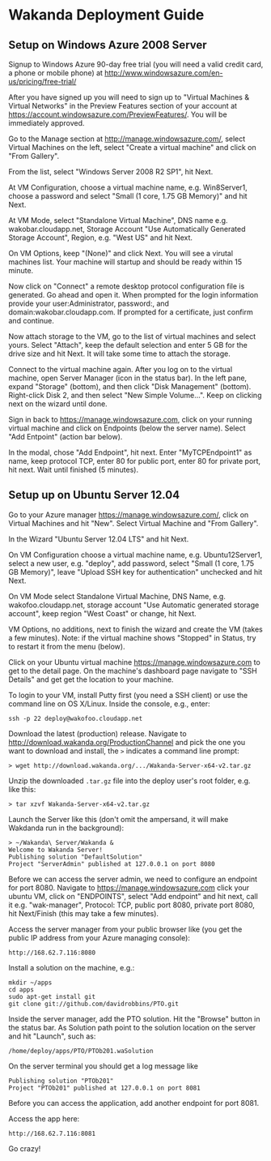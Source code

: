 # Wakanda Deployment Guide

## Setup on Windows Azure 2008 Server

Signup to Windows Azure 90-day free trial (you will need a valid credit card, a phone or mobile phone) at http://www.windowsazure.com/en-us/pricing/free-trial/

After you have signed up you will need to sign up to "Virtual Machines & Virtual Networks" in the Preview Features section of your account at https://account.windowsazure.com/PreviewFeatures/. You will be immediately approved.

Go to the Manage section at http://manage.windowsazure.com/, select Virtual Machines on the left, select "Create a virtual machine" and click on "From Gallery".

From the list, select "Windows Server 2008 R2 SP1", hit Next.

At VM Configuration, choose a virtual machine name, e.g. Win8Server1, choose a password and select "Small (1 core, 1.75 GB Memory)" and hit Next.

At VM Mode, select "Standalone Virtual Machine", DNS name e.g. wakobar.cloudapp.net, Storage Account "Use Automatically Generated Storage Account", Region, e.g. "West US" and hit Next.

On VM Options, keep "(None)" and click Next. You will see a virutal machines list. Your machine will startup and should be ready within 15 minute. 

Now click on "Connect" a remote desktop protocol configuration file is generated. Go ahead and open it. When prompted for the login information provide your user:Administrator, password:<password you chose>, and domain:wakobar.cloudapp.com. If prompted for a certificate, just confirm and continue.

Now attach storage to the VM, go to the list of virtual machines and select yours. Select "Attach", keep the default selection and enter 5 GB for the drive size and hit Next. It will take some time to attach the storage.

Connect to the virtual machine again. After you log on to the virtual machine, open Server Manager (icon in the status bar). In the left pane, expand "Storage" (bottom), and then click "Disk Management" (bottom). Right-click Disk 2, and then select "New Simple Volume...". Keep on clicking next on the wizard until done.


Sign in back to https://manage.windowsazure.com, click on your running virtual machine and click on Endpoints (below the server name). Select "Add Entpoint" (action bar below). 

In the modal, chose "Add Endpoint", hit next. Enter "MyTCPEndpoint1" as name, keep protocol TCP, enter 80 for public port, enter 80 for private port, hit next. Wait until finished (5 minutes).



## Setup up on Ubuntu Server 12.04

Go to your Azure manager https://manage.windowsazure.com/, click on Virtual Machines and hit "New". Select Virtual Machine and "From Gallery".

In the Wizard "Ubuntu Server 12.04 LTS" and hit Next.

On VM Configuration choose a virtual machine name, e.g. Ubuntu12Server1, select a new user, e.g. "deploy", add password, select "Small (1 core, 1.75 GB Memory)", leave "Upload SSH key for authentication" unchecked and hit Next.

On VM Mode select Standalone Virtual Machine, DNS Name, e.g. wakofoo.cloudapp.net, storage account "Use Automatic generated storage account", keep region "West Coast" or change, hit Next.

VM Options, no additions, next to finish the wizard and create the VM (takes a few minutes). Note: if the virtual machine shows "Stopped" in Status, try to restart it from the menu (below).

Click on your Ubuntu virtual machine https://manage.windowsazure.com to get to the detail page. On the machine's dashboard page navigate to "SSH Details" and get get the location to your machine.

To login to your VM, install Putty first (you need a SSH client) or use the command line on OS X/Linux. Inside the console, e.g., enter:

    ssh -p 22 deploy@wakofoo.cloudapp.net 

Download the latest (production) release. Navigate to http://download.wakanda.org/ProductionChannel and pick the one you want to download and install, the `>` indicates a command line prompt:

    > wget http://download.wakanda.org/.../Wakanda-Server-x64-v2.tar.gz

Unzip the downloaded `.tar.gz` file into the deploy user's root folder, e.g. like this:

    > tar xzvf Wakanda-Server-x64-v2.tar.gz

Launch the Server like this (don't omit the ampersand, it will make Wakdanda run in the background):

    > ~/Wakanda\ Server/Wakanda &
    Welcome to Wakanda Server!
    Publishing solution "DefaultSolution"
    Project "ServerAdmin" published at 127.0.0.1 on port 8080

Before we can access the server admin, we need to configure an endpoint for port 8080. Navigate to https://manage.windowsazure.com click  your ubuntu VM, click on "ENDPOINTS", select "Add endpoint" and hit next, call it e.g. "wak-manager", Protocol: TCP, public port 8080, private port 8080, hit Next/Finish (this may take a few minutes).

Access the server manager from your public browser like (you get the public IP address from your Azure managing console):

    http://168.62.7.116:8080
    
Install a solution on the machine, e.g.:

    mkdir ~/apps
    cd apps
    sudo apt-get install git
    git clone git://github.com/davidrobbins/PTO.git

Inside the server manager, add the PTO solution. Hit the "Browse" button in the status bar. As Solution path point to the solution location on the server and hit "Launch", such as: 

    /home/deploy/apps/PTO/PTOb201.waSolution

On the server terminal you should get a log message like

    Publishing solution "PTOb201"
    Project "PTOb201" published at 127.0.0.1 on port 8081 

Before you can access the application, add another endpoint for port 8081.

Access the app here:

    http://168.62.7.116:8081

Go crazy!